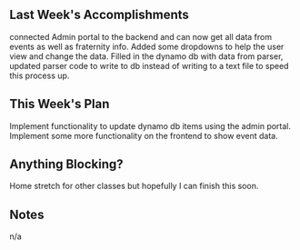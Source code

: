 ## Last Week's Accomplishments
connected Admin portal to the backend and can now get all data from events as well
as fraternity info. Added some dropdowns to help the user view and change the data.
Filled in the dynamo db with data from parser, updated parser code to write to db
instead of writing to a text file to speed this process up.

## This Week's Plan
Implement functionality to update dynamo db items using the admin portal.
Implement some more functionality on the frontend to show event data.

## Anything Blocking?
Home stretch for other classes but hopefully I can finish this soon.

## Notes
n/a

